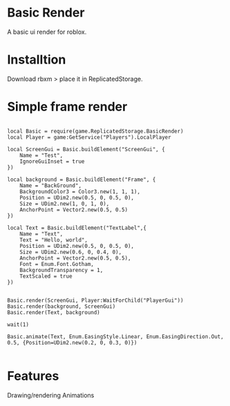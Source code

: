 # Basic Render
A basic ui render for roblox.

# Installtion

Download rbxm > place it in ReplicatedStorage.

# Simple frame render

```

local Basic = require(game.ReplicatedStorage.BasicRender)
local Player = game:GetService("Players").LocalPlayer

local ScreenGui = Basic.buildElement("ScreenGui", {
	Name = "Test",
	IgnoreGuiInset = true
})

local background = Basic.buildElement("Frame", {
	Name = "BackGround",
	BackgroundColor3 = Color3.new(1, 1, 1),
	Position = UDim2.new(0.5, 0, 0.5, 0),
	Size = UDim2.new(1, 0, 1, 0),
	AnchorPoint = Vector2.new(0.5, 0.5)
})

local Text = Basic.buildElement("TextLabel",{
	Name = "Text",
	Text = "Hello, world",
	Position = UDim2.new(0.5, 0, 0.5, 0),
	Size = UDim2.new(0.6, 0, 0.4, 0),
	AnchorPoint = Vector2.new(0.5, 0.5),
	Font = Enum.Font.Gotham,
	BackgroundTransparency = 1,
	TextScaled = true
})


Basic.render(ScreenGui, Player:WaitForChild("PlayerGui"))
Basic.render(background, ScreenGui) 
Basic.render(Text, background)

wait(1)

Basic.animate(Text, Enum.EasingStyle.Linear, Enum.EasingDirection.Out, 0.5, {Position=UDim2.new(0.2, 0, 0.3, 0)})


```

# Features
Drawing/rendering
Animations

